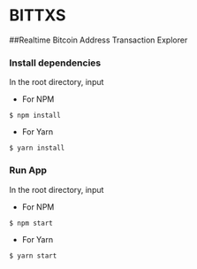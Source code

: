 # BITTXS
##Realtime Bitcoin Address Transaction Explorer

### Install dependencies
In the root directory, input
* For NPM
```
$ npm install

```
* For Yarn
```
$ yarn install

```
### Run App
In the root directory, input
* For NPM
```
$ npm start

```
* For Yarn
```
$ yarn start

```
